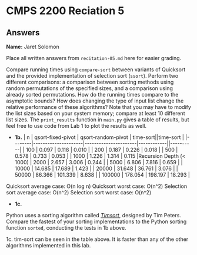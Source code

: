 # CMPS 2200 Reciation 5
## Answers

**Name:** Jaret Solomon


Place all written answers from `recitation-05.md` here for easier grading.


Compare running times using `compare-sort` between variants of
Quicksort and the
provided implementation of selection sort (`ssort`). Perform two
different comparisons: a comparison between sorting methods using
random permutations of the specified sizes, and a comparison using
already sorted permutations. How do the running times compare to the
asymptotic bounds? How does changing the type of input list change the
relative performance of these algorithms? Note that you may have to
modify the list sizes based on your system memory; compare at least 10
different list sizes. The `print_results` function in `main.py` gives
a table of results, but feel free to use code from Lab 1 to plot
the results as well. 




- **1b.**
|      n |   qsort-fixed-pivot |   qsort-random-pivot |   time-sort||time-sort |
|--------|---------------------|----------------------|------------||----------|
|    100 |               0.097 |                0.118 |      0.010 |
|    200 |               0.187 |                0.226 |      0.018 |
|    500 |               0.578 |                0.733 |      0.053 |
|   1000 |               1.226 |                1.314 |      0.115 |Recursion Depth (< 1000)
|   2000 |               2.657 |                3.006 |      0.244 |
|   5000 |               6.806 |                7.816 |      0.659 |
|  10000 |              14.685 |               17.689 |      1.423 |
|  20000 |              31.648 |               36.761 |      3.076 |
|  50000 |              86.366 |              101.339 |      8.638 |
| 100000 |             178.054 |              198.197 |     18.293 |


Quicksort average case: O(n log n) Quicksort worst case: O(n^2) Selection sort average case: O(n^2) Selection sort worst case: O(n^2)


- **1c.**


Python uses a sorting algorithm called [*Timsort*](https://en.wikipedia.org/wiki/Timsort), designed by Tim Peters. Compare the fastest of your sorting implementations to the Python
sorting function `sorted`, conducting the tests in 1b above. 

1c. tim-sort can be seen in the table above. It is faster than any of the other algorithms implemented in this lab.

